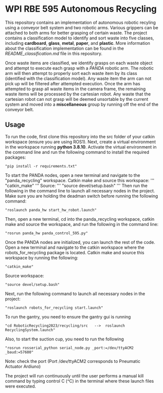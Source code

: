 # WPI RBE 595 Autonomous Recycling

This repository contains an implementation of autonomous robotic recyling using a conveyor belt system and two robotic arms. Various grippers can be attached to both arms for better grasping of certain waste. The project contains a classification model to identify and sort waste into five classes, including **cardboard**, **glass**, **metal**, **paper**, and **plastic**. More information about the classification implementation can be found in the *README_classification.md* file in this repository.

Once waste items are classified, we identify grasps on each waste object and attempt to execute each grasp with a *PANDA* robotic arm. The robotic arm will then attempt to properly sort each waste item by its class (identified with the classification model). Any waste item the arm can not pick up will be filtered after attempted execution. Once the arm has attempted to grasp all waste items in the camera frame, the remaining waste items will be processed by the cartesian robot. Any waste that the cartesian robot can not grasp will be deemed unsortable by the current system and moved into a **miscellaneous** group by running off the end of the conveyor belt.

## Usage

To run the code, first clone this repository into the src folder of your catkin workspace (ensure you are using ROS1). Next, create a virtual environment in the workspace running **python 3.8.10**. Activate the virtual environment in the command line and run the following command to install the required packages: 
```
"pip install -r requirements.txt"
```

To start the PANDA nodes, open a new terminal and navigate to the "panda_recycling" workspace. Catkin make and source this workspace:
'''
"catkin_make"
'''
Source:
'''
"source devel/setup.bash"
'''
Then run the following in the command line to launch all necessary nodes in the project. Make sure you are holding the deadman switch before running the following command: 
```
"roslaunch panda_hw start_hw_robot.launch" 
```
Then, open a new terminal, cd into the panda_recycling workspace, catkin make and source the workspace, and run the following in the command line:
```
"rosrun panda_hw panda_control_595.py"
```

Once the PANDA nodes are initialized, you can launch the rest of the code. Open a new terminal and navigate to the catkin workspace where the robots_for_recycling package is located. Catkin make and source this workspace by running the following: 
```
"catkin_make"
``` 
Source workspace:
```
"source devel/setup.bash"
```
Next, run the following command to launch all necessary nodes in the project: 
```
"roslaunch robots_for_recycling start.launch"
```

To run the gantry, you need to ensure the gantry gui is running 
```
"cd RoboticRecycling2023/recycling/src   -->  roslaunch RecyclingSystem.launch"
```

Also, to start the suction cup, you need to run the following
```
"rosrun rosserial_python serial_node.py _port:=/dev/ttyACM2 _baud:=57600"
```     
Note: check the port (Port /dev/ttyACM2 corresponds to Pneumatic Actuator Ardiuno)

The project will run continuously until the user performs a manual kill command by typing control C (^C) in the terminal where these launch files were executed.


